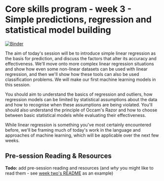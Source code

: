 # Core skills program - week 3 - Simple predictions, regression and statistical model building

[![Binder](https://mybinder.org/badge.svg)](https://mybinder.org/v2/gh/core-skills/03-simple-predictions.git/master)

The aim of today's session will be to introduce simple linear regression as the basis for prediction, and discuss the factors that alter its accuracy and effectiveness. We'll move onto more complex linear regression situations and show how even some non-linear datasets can be used with linear regression, and then we'll show how these tools can also be used classification problems.  We will make our first machine learning models in this session.

You should aim to understand the basics of regression and outliers, how regression models can be limited by statistical assumptions about the data and how to recognise when these assumptions are being violated.  You'll should also understand the principle of Occam's Razor and how to choose between basic statistical models while evaluating their effectiveness.

While linear regression is something you've most certainly encountered before, we'll be framing much of today's work in the language and approaches of machine learning, which will be applicable over the next few weeks.

## Pre-session Reading & Resources

**Todo:** add pre-session reading and resources (and _why_ you might like to read them - see [week two's README](https://github.com/core-skills/02-getting-to-know-the-tools/blob/master/README.md) as an example)
